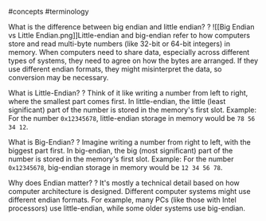 #concepts #terminology 

What is the difference between big endian and little endian?
?
![[Big Endian vs Little Endian.png]]Little-endian and big-endian refer to how computers store and read multi-byte numbers (like 32-bit or 64-bit integers) in memory. When computers need to share data, especially across different types of systems, they need to agree on how the bytes are arranged. If they use different endian formats, they might misinterpret the data, so conversion may be necessary.

What is Little-Endian?
?
Think of it like writing a number from left to right, where the smallest part comes first. In little-endian, the little (least significant) part of the number is stored in the memory's first slot. Example: For the number `0x12345678`, little-endian storage in memory would be `78 56 34 12`.

What is Big-Endian?
?
Imagine writing a number from right to left, with the biggest part first. In big-endian, the big (most significant) part of the number is stored in the memory's first slot. Example: For the number `0x12345678`, big-endian storage in memory would be `12 34 56 78`.

Why does Endian matter?
?
It's mostly a technical detail based on how computer architecture is designed. Different computer systems might use different endian formats. For example, many PCs (like those with Intel processors) use little-endian, while some older systems use big-endian.